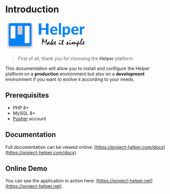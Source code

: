 # Introduction

![logo](readme-logo.png)

> First of all, thank you for choosing the **Helper** platform.

This documentation will allow you to install and configure the Helper platform on a **production** environment but also on a **development** environment if you want to evolve it according to your needs.

## Prerequisites

- PHP 8+
- MySQL 8+
- [Pusher](https://pusher.com/) account

## Documentation

Full documentation can be viewed online: [https://project-helper.com/docs](https://project-helper.com/docs)

## Online Demo

You can see the application in action here: [https://project-helper.net](https://project-helper.net)
